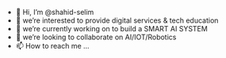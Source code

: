 - 👋 Hi, I’m @shahid-selim
- 👀 we’re interested to provide digital services & tech education
- 🌱 we’re currently working on to build a SMART AI SYSTEM
- 💞️ we’re looking to collaborate on AI/IOT/Robotics
- 📫 How to reach me ...

<!---
shahid-selim/shahid-selim is a ✨ special ✨ repository because its `README.md` (this file) appears on your GitHub profile.
You can click the Preview link to take a look at your changes.
--->
